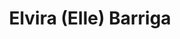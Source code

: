---
title: Elvira (Elle) Barriga
headshot: images/uploads/Elvira_Barriga.jpg
jobTitle: Creative Director at Local Project
description: >-
Elvira Barriga is a Creative Director at Local Projects, the exhibition and media design studio behind the 9/11 Memorial Museum, the Immersion Room at Cooper Hewitt, the London Mithraeum and many more. She spearheads projects at the intersection of design, architecture, storytelling and technology and leads the Department for Visual Experience Design. Elle is most passionate about shaping creative processes and mentoring talent while looking for powerful concepts that enrich our environments with meaning, beauty and surprise. Her recent projects include ARoS Public for the ARoS Art Museum in Denmark, the Fashion for Good Center in Amsterdam, The Legacy Museum/: From Enslavement to Mass Incarceration, and the forthcoming Hyde Park Barracks Museum in Sydney. She has worked internationally for major museums, leading educational institutions and global brands. Before coming to Local Projects, Elle was a Creative Director for Imprint Projects NYC and Bruce Mau Design in Toronto, an Art Director for Meiré und Meiré and a partner at blotto Design, both in Berlin. Presented by FITC.
speakerLink: http://localprojects.com
---